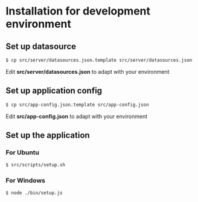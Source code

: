 # Installation for development environment

## Set up datasource

```sh
$ cp src/server/datasources.json.template src/server/datasources.json 
```
Edit __src/server/datasources.json__ to adapt with your environment

## Set up application config 

```sh
$ cp src/app-config.json.template src/app-config.json
```

Edit __src/app-config.json__ to adapt with your environment

## Set up the application

### For Ubuntu

```sh
$ src/scripts/setup.sh
```
### For Windows

```sh
$ node ./bin/setup.js
```

